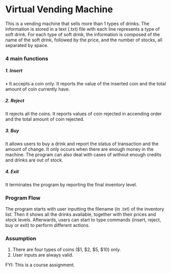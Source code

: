 # Virtual Vending Machine
This is a vending machine that sells more than 1 types of drinks. The information is stored in a text (.txt) file with each line represents a type of soft drink. For each type of soft drink, the information is composed of the name of the soft drink, followed by the price, and the number of stocks, all separated by space.

### 4 main functions
##### 1. Insert
• It accepts a coin only. It reports the value of the inserted coin and the total amount of coin currently have.
##### 2. Reject
It rejects all the coins. It reports values of coin rejected in accending order and the total amount of coin rejected.
##### 3. Buy
It allows users to buy a drink and report the status of transaction and the amount of change. It only occurs when there are enough money in the machine. The program can also deal with cases of without enough credits and drinks are out of stock.
##### 4. Exit
It terminates the program by reporting the final inventory level.

### Program Flow
The program starts with user inputting the filename (in .txt) of the inventory list.
Then it shows all the drinks available, together with their prices and stock levels.
Afterwards, users can start to type commands (insert, reject, buy or exit) to perform different actions.

### Assumption
1. There are four types of coins ($1, $2, $5, $10) only.
2. User inputs are always valid.

FYI: This is a course assignment. 
